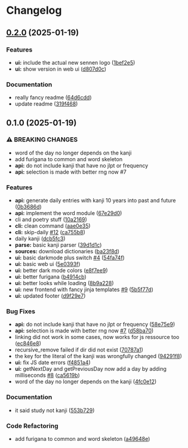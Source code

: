 # Changelog

## [0.2.0](https://github.com/PlexSheep/sennen/compare/v0.1.0...v0.2.0) (2025-01-19)


### Features

* **ui:** include the actual new sennen logo ([1bef2e5](https://github.com/PlexSheep/sennen/commit/1bef2e5d4d77a7939b5d911aab2b6fda2ee94a3e))
* **ui:** show version in web ui ([d807d0c](https://github.com/PlexSheep/sennen/commit/d807d0ca81c263ad895621ec3cad311ba11b5ac6))


### Documentation

* really fancy readme ([64d6cdd](https://github.com/PlexSheep/sennen/commit/64d6cddbe50283d8eafb96ee727fb31c95fbe288))
* update readme ([319f468](https://github.com/PlexSheep/sennen/commit/319f468dcfc3753ef04c190cc27914ff345e6fc7))

## 0.1.0 (2025-01-19)


### ⚠ BREAKING CHANGES

* word of the day no longer depends on the kanji
* add furigana to common and word skeleton
* **api:** do not include kanji that have no jlpt or frequency
* **api:** selection is made with better rng now #7

### Features

* **api:** generate daily entries with kanji 10 years into past and future ([0b3686d](https://github.com/PlexSheep/sennen/commit/0b3686df63fd803e59a27d5357e48b76b16da71a))
* **api:** implement the word module ([67e29d0](https://github.com/PlexSheep/sennen/commit/67e29d04efd256d7f4901f218ad283793f9fc94f))
* cli and poetry stuff ([10a2169](https://github.com/PlexSheep/sennen/commit/10a2169623f7225e094fc288642d0e38d51d8c1f))
* **cli:** clean command ([aae0e35](https://github.com/PlexSheep/sennen/commit/aae0e35d7e0e43c33683ef7e10c2ada3f5dfd73f))
* **cli:** skip-daily [#12](https://github.com/PlexSheep/sennen/issues/12) ([ca755b8](https://github.com/PlexSheep/sennen/commit/ca755b853f63d16abce7c487c5ac8914f59338bf))
* daily kanji ([dcb5fc3](https://github.com/PlexSheep/sennen/commit/dcb5fc3bea2092dc7a55d6352377413b10116ef3))
* **parse:** basic kanji parser ([39d1d1c](https://github.com/PlexSheep/sennen/commit/39d1d1ce22a617d22e01a6b46d28d73f4e324a23))
* **sources:** download dictionaries ([ba23f8d](https://github.com/PlexSheep/sennen/commit/ba23f8dba721c8ed7ee647c79bc691f2cd2643d5))
* **ui:** basic darkmode plus switch [#4](https://github.com/PlexSheep/sennen/issues/4) ([54fa74f](https://github.com/PlexSheep/sennen/commit/54fa74fb89175437a76d5f5bc6a266a42882ff16))
* **ui:** basic web ui ([5e0393f](https://github.com/PlexSheep/sennen/commit/5e0393f8bc0c1ec050f3e3003a338cc1d8aa1529))
* **ui:** better dark mode colors ([e8f7ee9](https://github.com/PlexSheep/sennen/commit/e8f7ee9bfd054d18b748a587350784e2a7f3fdbe))
* **ui:** better furigana ([b4914cb](https://github.com/PlexSheep/sennen/commit/b4914cb47e45cdda8bfef55f8aaac91f97f391e9))
* **ui:** better looks while loading ([8b9a228](https://github.com/PlexSheep/sennen/commit/8b9a228547d107db536d1d3433650d99d3c9f75b))
* **ui:** new frontend with fancy jinja templates [#9](https://github.com/PlexSheep/sennen/issues/9) ([5b5f77d](https://github.com/PlexSheep/sennen/commit/5b5f77d73b19a8d13ce2d44b89cadec421c36f5c))
* **ui:** updated footer ([d9f29e7](https://github.com/PlexSheep/sennen/commit/d9f29e7bf5eb405afc24f4e7116e0ff19ddd694f))


### Bug Fixes

* **api:** do not include kanji that have no jlpt or frequency ([58e75e9](https://github.com/PlexSheep/sennen/commit/58e75e9ec921ffc9e6829d01acc55c44842c97e1))
* **api:** selection is made with better rng now [#7](https://github.com/PlexSheep/sennen/issues/7) ([d58ba70](https://github.com/PlexSheep/sennen/commit/d58ba70706ec3dd8c8a9b978149cfad7a7d6e18c))
* linking did not work in some cases, now works for js ressource too ([ec846e8](https://github.com/PlexSheep/sennen/commit/ec846e83514a270d0d68e81e5a1de3ee92533650))
* recursive_remove failed if dir did not exist ([70787a1](https://github.com/PlexSheep/sennen/commit/70787a10d85397854662be448a79cc189c5eacda))
* the key for the literal of the kanji was wrongfully changed ([94291f8](https://github.com/PlexSheep/sennen/commit/94291f83c1dee73415fed34fcfa1e806345d8a0b))
* **ui:** fix JS date errors ([f4851a4](https://github.com/PlexSheep/sennen/commit/f4851a4eeb17d3746e29a020e4df97f74b56a15d))
* **ui:** getNextDay and getPreviousDay now add a day by adding milliseconds [#8](https://github.com/PlexSheep/sennen/issues/8) ([ca5619b](https://github.com/PlexSheep/sennen/commit/ca5619bcedecbd42be68ea50548acb9eff356454))
* word of the day no longer depends on the kanji ([4fc0e12](https://github.com/PlexSheep/sennen/commit/4fc0e12ddc48256c6e449921dcef4cc69a7b843a))


### Documentation

* it said study not kanji ([553b729](https://github.com/PlexSheep/sennen/commit/553b7293b6dfa8069844401924cab1efccc354be))


### Code Refactoring

* add furigana to common and word skeleton ([a49648e](https://github.com/PlexSheep/sennen/commit/a49648e81988b6835d4db84b588a202226d7418c))

